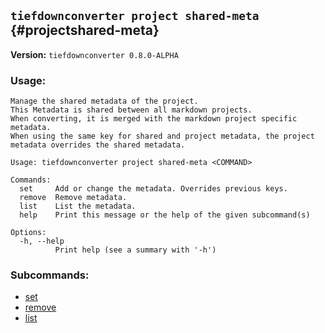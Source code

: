 ## `tiefdownconverter project shared-meta` {#projectshared-meta}

**Version:** `tiefdownconverter 0.8.0-ALPHA`

### Usage:
```
Manage the shared metadata of the project.
This Metadata is shared between all markdown projects.
When converting, it is merged with the markdown project specific metadata.
When using the same key for shared and project metadata, the project metadata overrides the shared metadata.

Usage: tiefdownconverter project shared-meta <COMMAND>

Commands:
  set     Add or change the metadata. Overrides previous keys.
  remove  Remove metadata.
  list    List the metadata.
  help    Print this message or the help of the given subcommand(s)

Options:
  -h, --help
          Print help (see a summary with '-h')
```

### Subcommands:
- [set](#projectshared-metaset)
- [remove](#projectshared-metaremove)
- [list](#projectshared-metalist)

